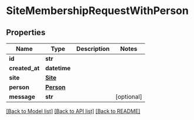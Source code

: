 # SiteMembershipRequestWithPerson

## Properties
Name | Type | Description | Notes
------------ | ------------- | ------------- | -------------
**id** | **str** |  | 
**created_at** | **datetime** |  | 
**site** | [**Site**](Site.md) |  | 
**person** | [**Person**](Person.md) |  | 
**message** | **str** |  | [optional] 

[[Back to Model list]](../README.md#documentation-for-models) [[Back to API list]](../README.md#documentation-for-api-endpoints) [[Back to README]](../README.md)


